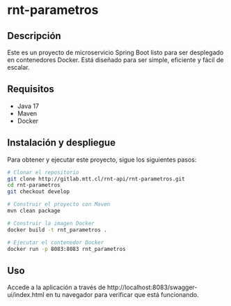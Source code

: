 # rnt-parametros

## Descripción
Este es un proyecto de microservicio Spring Boot listo para ser desplegado en contenedores Docker. Está diseñado para ser simple, eficiente y fácil de escalar.

## Requisitos
- Java 17
- Maven
- Docker

## Instalación y despliegue
Para obtener y ejecutar este proyecto, sigue los siguientes pasos:

```bash
# Clonar el repositorio
git clone http://gitlab.mtt.cl/rnt-api/rnt-parametros.git
cd rnt-parametros
git checkout develop

# Construir el proyecto con Maven
mvn clean package

# Construir la imagen Docker
docker build -t rnt_parametros .

# Ejecutar el contenedor Docker
docker run -p 8083:8083 rnt_parametros
```

## Uso
Accede a la aplicación a través de http://localhost:8083/swagger-ui/index.html en tu navegador para verificar que está funcionando.